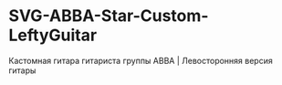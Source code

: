 # SVG-ABBA-Star-Custom-LeftyGuitar
 Кастомная гитара гитариста группы ABBA | Левосторонняя версия гитары
